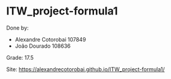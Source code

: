 # ITW_project-formula1

Done by:
  - Alexandre Cotorobai 107849
  - João Dourado 108636

Grade: 17.5

Site: https://alexandrecotorobai.github.io/ITW_project-formula1/
